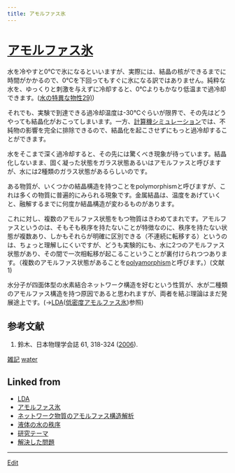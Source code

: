 ```yaml
---
title: アモルファス氷
---
```

# [アモルファス氷](/アモルファス氷)

水を冷やすと0℃で氷になるといいますが、実際には、結晶の核ができるまでに時間がかかるので、0℃を下回ってもすぐに氷になる訳ではありません。純粋な水を、ゆっくりと刺激を与えずに冷却すると、0℃よりもかなり低温まで過冷却できます。([水の特異な物性](/水の特異な物性)[29)](/29))

それでも、実験で到達できる過冷却温度は-30℃ぐらいが限界で、その先はどうやっても結晶化がおこってしまいます。一方、[計算機シミュレーション](/計算機シミュレーション)では、不純物の影響を完全に排除できるので、結晶化を起こさせずにもっと過冷却することができます。

水をそこまで深く過冷却すると、その先には驚くべき現象が待っています。結晶化しないまま、固く凝った状態をガラス状態あるいはアモルファスと呼びますが、水には2種類のガラス状態があるらしいのです。

ある物質が、いくつかの結晶構造を持つことをpolymorphismと呼びますが、これは多くの物質に普遍的にみられる現象です。金属結晶は、温度をあげていくと、融解するまでに何度か結晶構造が変わるものがあります。

これに対し、複数のアモルファス状態をもつ物質はきわめてまれです。アモルファスというのは、そもそも秩序を持たないことが特徴なのに、秩序を持たない状態が複数あり、しかもそれらが明確に区別できる（不連続に転移する）というのは、ちょっと理解しにくいですが、どうも実験的にも、水に2つのアモルファス状態があり、その間で一次相転移が起こるこということが裏付けられつつあります。（複数のアモルファス状態があることを[polyamorphism](/polyamorphism)と呼びます。）(文献1)

水分子が四面体型の水素結合ネットワーク構造を好むという性質が、水が二種類のアモルファス構造を持つ原因であると思われますが、両者を結ぶ理論はまだ発展途上です。(→[LDA](/LDA)([低密度アモルファス氷](/低密度アモルファス氷))参照)

## 参考文献


1. 鈴木、日本物理学会誌 61, 318-324 ([2006](/2006)).



[雑記](/雑記) [water](/water)





## Linked from

* [LDA](/LDA)
* [アモルファス氷](/アモルファス氷)
* [ネットワーク物質のアモルファス構造解析](/ネットワーク物質のアモルファス構造解析)
* [液体の水の秩序](/液体の水の秩序)
* [研究テーマ](/研究テーマ)
* [解決した問題](/解決した問題)


----

[Edit](https://github.com/vitroid/vitroid.github.io/edit/master/MD/アモルファス氷.md)

